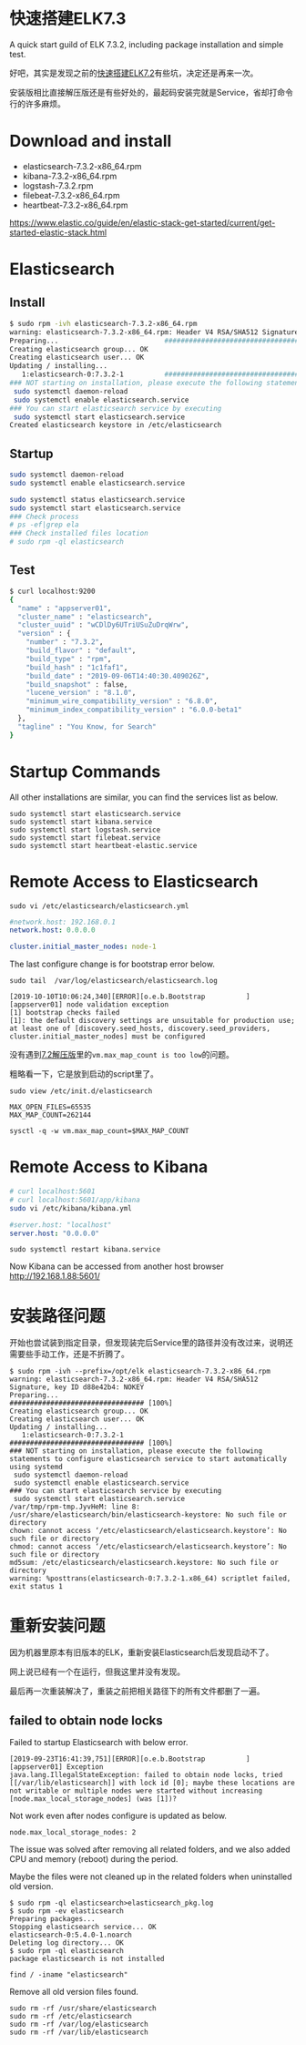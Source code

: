 快速搭建ELK7.3
===
A quick start guild of ELK 7.3.2, including package installation and simple test.

好吧，其实是发现之前的[快速搭建ELK7.2](https://blog.csdn.net/prufeng/article/details/95733467)有些坑，决定还是再来一次。

安装版相比直接解压版还是有些好处的，最起码安装完就是Service，省却打命令行的许多麻烦。
# Download and install
* elasticsearch-7.3.2-x86_64.rpm
* kibana-7.3.2-x86_64.rpm
* logstash-7.3.2.rpm
* filebeat-7.3.2-x86_64.rpm
* heartbeat-7.3.2-x86_64.rpm

https://www.elastic.co/guide/en/elastic-stack-get-started/current/get-started-elastic-stack.html

# Elasticsearch

## Install
```sh
$ sudo rpm -ivh elasticsearch-7.3.2-x86_64.rpm
warning: elasticsearch-7.3.2-x86_64.rpm: Header V4 RSA/SHA512 Signature, key ID d88e42b4: NOKEY
Preparing...                          ################################# [100%]
Creating elasticsearch group... OK
Creating elasticsearch user... OK
Updating / installing...
   1:elasticsearch-0:7.3.2-1          ################################# [100%]
### NOT starting on installation, please execute the following statements to configure elasticsearch service to start automatically using systemd
 sudo systemctl daemon-reload
 sudo systemctl enable elasticsearch.service
### You can start elasticsearch service by executing
 sudo systemctl start elasticsearch.service
Created elasticsearch keystore in /etc/elasticsearch
```
## Startup
```sh
sudo systemctl daemon-reload
sudo systemctl enable elasticsearch.service

sudo systemctl status elasticsearch.service
sudo systemctl start elasticsearch.service
### Check process
# ps -ef|grep ela
### Check installed files location
# sudo rpm -ql elasticsearch
```
## Test
```sh
$ curl localhost:9200
{
  "name" : "appserver01",
  "cluster_name" : "elasticsearch",
  "cluster_uuid" : "wCDlDy6UTriUSuZuDrqWrw",
  "version" : {
    "number" : "7.3.2",
    "build_flavor" : "default",
    "build_type" : "rpm",
    "build_hash" : "1c1faf1",
    "build_date" : "2019-09-06T14:40:30.409026Z",
    "build_snapshot" : false,
    "lucene_version" : "8.1.0",
    "minimum_wire_compatibility_version" : "6.8.0",
    "minimum_index_compatibility_version" : "6.0.0-beta1"
  },
  "tagline" : "You Know, for Search"
}
```

# Startup Commands
All other installations are similar, you can find the services list as below.
```
sudo systemctl start elasticsearch.service
sudo systemctl start kibana.service
sudo systemctl start logstash.service
sudo systemctl start filebeat.service
sudo systemctl start heartbeat-elastic.service
```
# Remote Access to Elasticsearch
```
sudo vi /etc/elasticsearch/elasticsearch.yml
```
```yml
#network.host: 192.168.0.1
network.host: 0.0.0.0

cluster.initial_master_nodes: node-1
```
The last configure change is for bootstrap error below.
```
sudo tail  /var/log/elasticsearch/elasticsearch.log
```
```
[2019-10-10T10:06:24,340][ERROR][o.e.b.Bootstrap          ] [appserver01] node validation exception
[1] bootstrap checks failed
[1]: the default discovery settings are unsuitable for production use; at least one of [discovery.seed_hosts, discovery.seed_providers, cluster.initial_master_nodes] must be configured
```
没有遇到[7.2解压版](https://blog.csdn.net/prufeng/article/details/95733467)里的`vm.max_map_count is too low`的问题。

粗略看一下，它是放到启动的script里了。
```
sudo view /etc/init.d/elasticsearch

MAX_OPEN_FILES=65535
MAX_MAP_COUNT=262144

sysctl -q -w vm.max_map_count=$MAX_MAP_COUNT
```

# Remote Access to Kibana
```sh
# curl localhost:5601
# curl localhost:5601/app/kibana
sudo vi /etc/kibana/kibana.yml
```
```yml
#server.host: "localhost"
server.host: "0.0.0.0"
```
```
sudo systemctl restart kibana.service
```
Now Kibana can be accessed from another host browser
http://192.168.1.88:5601/


# 安装路径问题
开始也尝试装到指定目录，但发现装完后Service里的路径并没有改过来，说明还需要些手动工作，还是不折腾了。
```
$ sudo rpm -ivh --prefix=/opt/elk elasticsearch-7.3.2-x86_64.rpm
warning: elasticsearch-7.3.2-x86_64.rpm: Header V4 RSA/SHA512 Signature, key ID d88e42b4: NOKEY
Preparing...                          ################################# [100%]
Creating elasticsearch group... OK
Creating elasticsearch user... OK
Updating / installing...
   1:elasticsearch-0:7.3.2-1          ################################# [100%]
### NOT starting on installation, please execute the following statements to configure elasticsearch service to start automatically using systemd
 sudo systemctl daemon-reload
 sudo systemctl enable elasticsearch.service
### You can start elasticsearch service by executing
 sudo systemctl start elasticsearch.service
/var/tmp/rpm-tmp.JyvHeM: line 8: /usr/share/elasticsearch/bin/elasticsearch-keystore: No such file or directory
chown: cannot access ‘/etc/elasticsearch/elasticsearch.keystore’: No such file or directory
chmod: cannot access ‘/etc/elasticsearch/elasticsearch.keystore’: No such file or directory
md5sum: /etc/elasticsearch/elasticsearch.keystore: No such file or directory
warning: %posttrans(elasticsearch-0:7.3.2-1.x86_64) scriptlet failed, exit status 1

```

# 重新安装问题
因为机器里原本有旧版本的ELK，重新安装Elasticsearch后发现启动不了。

网上说已经有一个在运行，但我这里并没有发现。

最后再一次重装解决了，重装之前把相关路径下的所有文件都删了一遍。

## failed to obtain node locks
Failed to startup Elasticsearch with below error.
```
[2019-09-23T16:41:39,751][ERROR][o.e.b.Bootstrap          ] [appserver01] Exception
java.lang.IllegalStateException: failed to obtain node locks, tried [[/var/lib/elasticsearch]] with lock id [0]; maybe these locations are not writable or multiple nodes were started without increasing [node.max_local_storage_nodes] (was [1])?

```
Not work even after nodes configure is updated as below.
```
node.max_local_storage_nodes: 2
```

The issue was solved after removing all related folders, and we also added CPU and memory (reboot) during the period.

Maybe the files were not cleaned up in the related folders when uninstalled old version.
```
$ sudo rpm -ql elasticsearch>elasticsearch_pkg.log
$ sudo rpm -ev elasticsearch
Preparing packages...
Stopping elasticsearch service... OK
elasticsearch-0:5.4.0-1.noarch
Deleting log directory... OK
$ sudo rpm -ql elasticsearch
package elasticsearch is not installed
```
```
find / -iname "elasticsearch"
```
Remove all old version files found.
```
sudo rm -rf /usr/share/elasticsearch
sudo rm -rf /etc/elasticsearch
sudo rm -rf /var/log/elasticsearch
sudo rm -rf /var/lib/elasticsearch
```

